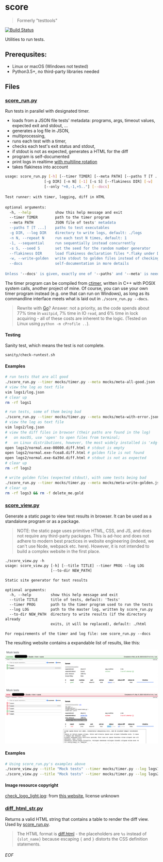 # score
> Formerly "testtools"

[![Build Status](https://travis-ci.org/Leedehai/score.svg?branch=master)](https://travis-ci.org/Leedehai/score)

Utilities to run tests.

## Prerequsites:
- Linux or macOS (Windows not tested)
- Python3.5+, no third-party libraries needed

## Files

### [score_run.py](score_run.py)

Run tests in parallel with designated timer.
- loads from a JSON file tests' metadata: programs, args, timeout values, expected exit and stdout, ...
- generates a log file in JSON,
- multiprocessing,
- runs each test with a timer,
- checks each test's exit status and stdout,
- if stdout is not as expected, generates a HTML for the diff
- program is self-documented
- print logs in realtime [with multiline rotation](img/multiline-rotation.md)
- takes flakiness into account

```sh
usage: score_run.py [-h] [--timer TIMER] [--meta PATH] [--paths T [T ...]]
                  [-g DIR] [-n N] [-1] [-s S] [--flakiness DIR] [-w]
                  [--only "+0,-1,+5.."] [--docs]

Test runner: with timer, logging, diff in HTML

optional arguments:
  -h, --help           show this help message and exit
  --timer TIMER        path to the timer program
  --meta PATH          JSON file of tests' metadata
  --paths T [T ...]    paths to test executables
  -g DIR, --log DIR    directory to write logs, default: ./logs
  -n N, --repeat N     run each test N times, default: 1
  -1, --sequential     run sequentially instead concurrently
  -s S, --seed S       set the seed for the random number generator
  --flakiness DIR      load flakiness declaration files *.flaky under DIR
  -w, --write-golden   write stdout to golden files instead of checking
  --docs               self-documentation in more details

Unless '--docs' is given, exactly one of '--paths' and '--meta' is needed.
```

The timer program can be compiled from [ctimer](https://github.com/Leedehai/ctimer),
written in C++ with POSIX system calls, another project of mine. Of course, you
can use your own timer program instead (e.g. one that can run on Windows), as
long as its commandline interface meets what is laid out in
`./score_run.py --docs`.

> Rewrite with [Go](https://golang.org)? Answer: not a priority, as the code
spends about 77% time in `waitpid`, 7% time in IO `read`, and 6% time in lock
acquiring - all of these costs are inherent to the logic. (Tested on Linux using
`python -m cProfile ..`).

#### Testing
Sanity test, which means the test is not complete.

```sh
sanity/check-runtest.sh
```

#### Examples
```sh
# run tests that are all good
./score_run.py --timer mocks/timer.py --meta mocks/meta-all-good.json -g logs1
# view the log as text file
vim logs1/log.json
# clear up
rm -rf logs1
```

```sh
# run tests, some of them being bad
./score_run.py --timer mocks/timer.py --meta mocks/meta-with-error.json -g logs2
# view the log as text file
vim logs2/log.json
# view the diff files in browser (their paths are found in the log)
#   on macOS, use 'open' to open files from terminal;
#   on Linux distributions, however, the most widely installed is 'xdg-open'
open logs2/normal.exe-00000.diff.html # stdout is empty
open logs2/normal.exe-fcea8.diff.html # golden file is not found
open logs2/normal.exe-6a39d.diff.html # stdout is not as expected
# clear up
rm -rf logs2
```

```sh
# write golden files (expected stdout), with some tests being bad
./score_run.py --timer mocks/timer.py --meta mocks/meta-write-golden.json -g logs3 -w
# clear up
rm -rf logs3 && rm -f delete_me.gold
```

### [score_view.py](score_view.py)

Generate a static page to view test results in browser.
It can be used as a standalone program or as a package.

> NOTE: the static page uses primitive HTML, CSS, and JS, and does not
require any third-party packages. This is ad-hoc and does not adhere
to modern best practices in website engineering (indeed, we can't use
Node, webpack etc. here). However, it is not intended to build a
complex website in the first place.

```
./score_view.py -h
usage: score_view.py [-h] [--title TITLE] --timer PROG --log LOG
                     [--to-dir NEW_PATH]

Static site generator for test results

optional arguments:
  -h, --help         show this help message and exit
  --title TITLE      title of tests, default: 'Tests'
  --timer PROG       path to the timer program used to run the tests
  --log LOG          path to the master log, written by score_run.py
  --to-dir NEW_PATH  directory to write results (if the directory already
                     exits, it will be replaced), default: ./html

For requirements of the timer and log file: see score_run.py --docs
```

The resulting website contains a expandable list of results, like this:

![score_view_example_1.png](./score_view_example_1.png)
![score_view_example_2.png](./score_view_example_2.png)

#### Examples
```sh
# Using score_run.py's examples above
./score_view.py --title "Mock tests" --timer mocks/timer.py --log logs1/log.json --to-dir logs1/html
./score_view.py --title "Mock tests" --timer mocks/timer.py --log logs2/log.json --to-dir logs2/html
```

#### Image resource copyright

[check_logo_light.jpg](static/img/check_logo_light.jpg): from
[this website](https://www.pinterest.com/pin/368802656984876731/), license
unknown

### [diff_html_str.py](diff_html_str.py)

Returns a valid HTML string that contains a table to render the diff view. Used
by [score_run.py](score_run.py).
> The HTML format is [diff.html](diff.html) - the placeholders are `%s` instead
of `{slot_name}` because escaping `{` and `}` distorts the CSS definition
statements.

###### EOF
